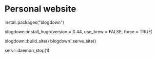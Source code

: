 # Personal website

install.packages("blogdown")

blogdown::install_hugo(version = 0.44, use_brew = FALSE, force = TRUE)

blogdown::build_site()
blogdown::serve_site()

servr::daemon_stop(1)